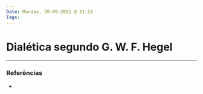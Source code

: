 ```yaml
---
Date: Monday, 20-09-2021 @ 21:14
Tags:
---
```

# Dialética segundo G. W. F. Hegel

---
### Referências
- 